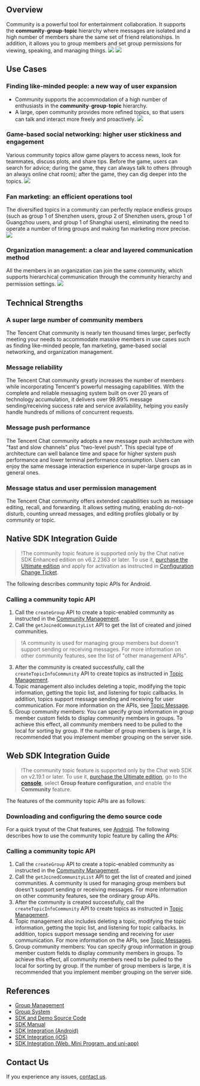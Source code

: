 ## Overview
Community is a powerful tool for entertainment collaboration. It supports the **community**-**group**-**topic** hierarchy where messages are isolated and a high number of members share the same set of friend relationships. In addition, it allows you to group members and set group permissions for viewing, speaking, and managing things.
![](https://qcloudimg.tencent-cloud.cn/raw/7429b1c2a707a4f4f553cd7c2cbcb0db.jpg)
![](https://qcloudimg.tencent-cloud.cn/raw/8db16f94e4ab49ede5dc4207e9b20075.jpg)

## Use Cases
### Finding like-minded people: a new way of user expansion
- Community supports the accommodation of a high number of enthusiasts in the **community**-**group**-**topic** hierarchy.
- A large, open community provides more refined topics, so that users can talk and interact more freely and proactively.
![](https://qcloudimg.tencent-cloud.cn/raw/38f61b81280afed8df7cd699bbb204fb.jpg)

### Game-based social networking: higher user stickiness and engagement
Various community topics allow game players to access news, look for teammates, discuss plots, and share tips. Before the game, users can search for advice; during the game, they can always talk to others (through an always online chat room); after the game, they can dig deeper into the topics.
![](https://qcloudimg.tencent-cloud.cn/raw/e613a51181f771a6309731f8f5b5a09a.jpg)

### Fan marketing: an efficient operations tool
The diversified topics in a community can perfectly replace endless groups (such as group 1 of Shenzhen users, group 2 of Shenzhen users, group 1 of Guangzhou users, and group 1 of Shanghai users), eliminating the need to operate a number of tiring groups and making fan marketing more precise.
![](https://qcloudimg.tencent-cloud.cn/raw/45d3d5e8818cea79dd65b3b7abbb8d86.jpg)

### Organization management: a clear and layered communication method
All the members in an organization can join the same community, which supports hierarchical communication through the community hierarchy and permission settings. 
![](https://qcloudimg.tencent-cloud.cn/raw/aa633c15337fbb8befe6c3f9a9a4f890.jpg)

## Technical Strengths
### A super large number of community members
The Tencent Chat community is nearly ten thousand times larger, perfectly meeting your needs to accommodate massive members in use cases such as finding like-minded people, fan marketing, game-based social networking, and organization management.
### Message reliability
The Tencent Chat community greatly increases the number of members while incorporating Tencent's powerful messaging capabilities. With the complete and reliable messaging system built on over 20 years of technology accumulation, it delivers over 99.99% message sending/receiving success rate and service availability, helping you easily handle hundreds of millions of concurrent requests.
### Message push performance
The Tencent Chat community adopts a new message push architecture with "fast and slow channels" plus "two-level push". This special type of architecture can well balance time and space for higher system push performance and lower terminal performance consumption. Users can enjoy the same message interaction experience in super-large groups as in general ones.

### Message status and user permission management
The Tencent Chat community offers extended capabilities such as message editing, recall, and forwarding. It allows setting muting, enabling do-not-disturb, counting unread messages, and editing profiles globally or by community or topic.

## Native SDK Integration Guide
>!The community topic feature is supported only by the Chat native SDK Enhanced edition on v6.2.2363 or later. To use it, [purchase the Ultimate edition](https://buy.cloud.tencent.com/avc?from=17182) and apply for activation as instructed in [Configuration Change Ticket](https://www.tencentcloud.com/document/product/1047/44322).

The following describes community topic APIs for Android.


### Calling a community topic API
1. Call the `createGroup` API to create a topic-enabled community as instructed in the [Community Management](https://cloud.tencent.com/document/product/269/44494#.E7.A4.BE.E7.BE.A4.E7.AE.A1.E7.90.86).
2. Call the `getJoinedCommunityList` API to get the list of created and joined communities.
>!A community is used for managing group members but doesn't support sending or receiving messages. For more information on other community features, see the list of "other management APIs".
>
3. After the community is created successfully, call the `createTopicInfoCommunity` API to create topics as instructed in [Topic Management](https://cloud.tencent.com/document/product/269/44494#.E8.AF.9D.E9.A2.98.E7.AE.A1.E7.90.86).
4. Topic management also includes deleting a topic, modifying the topic information, getting the topic list, and listening for topic callbacks. In addition, topics support message sending and receiving for user communication. For more information on the APIs, see [Topic Message](https://cloud.tencent.com/document/product/269/44494#.E8.AF.9D.E9.A2.98.E6.B6.88.E6.81.AF).
5. Group community members: You can specify group information in group member custom fields to display community members in groups. To achieve this effect, all community members need to be pulled to the local for sorting by group. If the number of group members is large, it is recommended that you implement member grouping on the server side.

## Web SDK Integration Guide
>!The community topic feature is supported only by the Chat web SDK on v2.19.1 or later. To use it, [purchase the Ultimate edition](https://buy.cloud.tencent.com/avc?from=17182), go to the [**console**](https://console.cloud.tencent.com/im/qun-setting), select **Group feature configuration**, and enable the **Community** feature.
>
The features of the community topic APIs are as follows:
### Downloading and configuring the demo source code
For a quick tryout of the Chat features, see [Android](https://www.tencentcloud.com/document/product/1047/45912).
The following describes how to use the community topic feature by calling the APIs:

### Calling a community topic API
1. Call the `createGroup` API to create a topic-enabled community as instructed in the [Community Management](https://www.tencentcloud.com/document/product/1047/48172#.E7.A4.BE.E7.BE.A4.E7.AE.A1.E7.90.86).
2. Call the `getJoinedCommunityList` API to get the list of created and joined communities. A community is used for managing group members but doesn't support sending or receiving messages. For more information on other community features, see the ordinary group APIs.
3. After the community is created successfully, call the `createTopicInfoCommunity` API to create topics as instructed in [Topic Management](https://www.tencentcloud.com/document/product/1047/48172#.E8.AF.9D.E9.A2.98.E7.AE.A1.E7.90.86).
4. Topic management also includes deleting a topic, modifying the topic information, getting the topic list, and listening for topic callbacks. In addition, topics support message sending and receiving for user communication. For more information on the APIs, see [Topic Messages](https://www.tencentcloud.com/document/product/1047/48172#.E8.AF.9D.E9.A2.98.E6.B6.88.E6.81.AF).
5. Group community members: You can specify group information in group member custom fields to display community members in groups. To achieve this effect, all community members need to be pulled to the local for sorting by group. If the number of group members is large, it is recommended that you implement member grouping on the server side.

## References
- [Group Management](https://intl.cloud.tencent.com/document/product/1047/33530)
- [Group System](https://intl.cloud.tencent.com/document/product/1047/33529)
- [SDK and Demo Source Code](https://intl.cloud.tencent.com/document/product/1047/33996)
- [SDK Manual](https://web.sdk.qcloud.com/im/doc/en/TIM.html)
- [SDK Integration (Android)](https://intl.cloud.tencent.com/document/product/1047/34306)
- [SDK Integration (iOS)](https://intl.cloud.tencent.com/document/product/1047/34307)
- [SDK Integration (Web, Mini Program, and uni-app)](https://www.tencentcloud.com/document/product/1047/34309)

## Contact Us
If you experience any issues, [contact us](https://intl.cloud.tencent.com/document/product/1047/41676).
